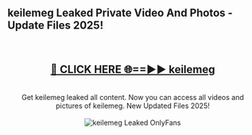 <h2>keilemeg Leaked Private Video And Photos - Update Files 2025!</h2>
<br>
<div align="center">
<h2><a href="https://top-ai-tools.click/QrbHav" rel="nofollow">🔴 CLICK HERE 🌐==►► keilemeg</a></h2>
<br>
Get keilemeg leaked all content. Now you can access all videos and pictures of keilemeg. New Updated Files 2025!
<br>
<br>
<a href="https://top-ai-tools.click/QrbHav" rel="nofollow" data-target="animated-image.originalLink"><img src="https://i.ibb.co.com/WyWwxjT/player-gif2.gif" alt="keilemeg Leaked  OnlyFans" style="max-width: 100%; display: inline-block;" data-target="animated-image.originalImage"></a>
</div>
<br>